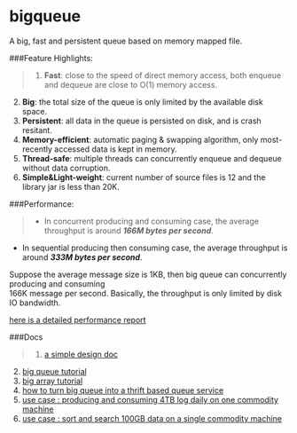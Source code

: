bigqueue
========

A big, fast and persistent queue based on memory mapped file.

###Feature Highlights:  
>1. **Fast**: close to the speed of direct memory access, both enqueue and dequeue are close to O(1) memory access.  
2. **Big**: the total size of the queue is only limited by the available disk space.  
3. **Persistent**: all data in the queue is persisted on disk, and is crash resitant.  
4. **Memory-efficient**: automatic paging & swapping algorithm, only most-recently accessed data is kept in memory.  
5. **Thread-safe**: multiple threads can concurrently enqueue and dequeue without data corruption.  
6. **Simple&Light-weight**: current number of source files is 12 and the library jar is less than 20K.

###Performance:
>* In concurrent producing and consuming case, the average throughput is around ***166M bytes per second***.
* In sequential producing then consuming case, the average throughput is around ***333M bytes per second***.

Suppose the average message size is 1KB, then big queue can concurrently producing and consuming  
166K message per second. Basically, the throughput is only limited by disk IO bandwidth.

[here is a detailed performance report](https://github.com/bulldog2011/bigqueue/wiki/Performance-Test-Report)


###Docs

>1. [a simple design doc](http://bulldog2011.github.com/blog/2013/01/23/big-queue-design/)
2. [big queue tutorial](http://bulldog2011.github.com/blog/2013/01/24/big-queue-tutorial/)
3. [big array tutorial](http://bulldog2011.github.com/blog/2013/01/24/big-array-tutorial/)
4. [how to turn big queue into a thrift based queue service](http://bulldog2011.github.com/blog/2013/01/27/thrift-queue/)
5. [use case : producing and consuming 4TB log daily on one commodity machine](http://bulldog2011.github.com/blog/2013/01/28/log-collecting/)
6. [use case : sort and search 100GB data on a single commodity machine](http://bulldog2011.github.com/blog/2013/01/25/merge-sort-using-big-queue/)



